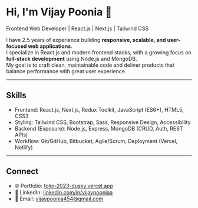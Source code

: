 # Hi, I'm Vijay Poonia 👋  

Frontend Web Developer | React.js | Next.js | Tailwind CSS  

I have 2.5 years of experience building **responsive, scalable, and user-focused web applications**.  
I specialize in React.js and modern frontend stacks, with a growing focus on **full-stack development** using Node.js and MongoDB.  
My goal is to craft clean, maintainable code and deliver products that balance performance with great user experience.  

---

## Skills
- Frontend: React.js, Next.js, Redux Toolkit, JavaScript (ES6+), HTML5, CSS3  
- Styling: Tailwind CSS, Bootstrap, Sass, Responsive Design, Accessibility  
- Backend (Exposure): Node.js, Express, MongoDB (CRUD, Auth, REST APIs)  
- Workflow: Git/GitHub, Bitbucket, Agile/Scrum, Deployment (Vercel, Netlify)  

---

## Connect  
- 🌐 Portfolio: [folio-2023-dusky.vercel.app](https://folio-2023-dusky.vercel.app)  
- 💼 LinkedIn: [linkedin.com/in/vijaypooniaa](https://linkedin.com/in/vijaypooniaa)  
- 📧 Email: vijaypoonia454@gmail.com  


